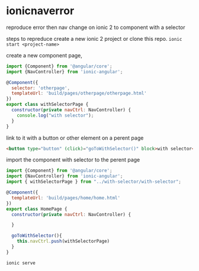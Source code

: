 # ionicnaverror
reproduce error then nav change on ionic 2 to component with a selector

steps to repreduce
create  a new ionic 2 project or clone this repo.
`ionic start <project-name>`

create a new component page,

```javascript
import {Component} from '@angular/core';
import {NavController} from 'ionic-angular';

@Component({
  selector: 'otherpage',
  templateUrl: 'build/pages/otherpage/otherpage.html'
})
export class withSelectorPage {
  constructor(private navCtrl: NavController) {
    console.log("with selector");
  }
}

```

link to it with a button or other element on a perent page
```html
<button type="button" (click)="goToWithSelector()" block>with selector</button>

```
import the component with selector to the perent page

```javascript
import {Component} from '@angular/core';
import {NavController} from 'ionic-angular';
import { withSelectorPage } from "../with-selector/with-selector";

@Component({
  templateUrl: 'build/pages/home/home.html'
})
export class HomePage {
  constructor(private navCtrl: NavController) {

  }

  goToWithSelector(){
    this.navCtrl.push(withSelectorPage)
  }
}
```

`ionic serve` 


